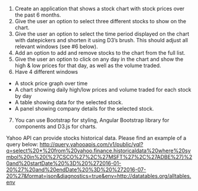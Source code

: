 1. Create an application that shows a stock chart with stock prices over the past 6 months.
2. Give the user an option to select three different stocks to show on the chart.
3. Give the user an option to select the time period displayed on the chart with datepickers and shorten it using D3’s brush. This should adjust all relevant windows (see #6 below).
4. Add an option to add and remove stocks to the chart from the full list.
5. Give the user an option to click on any day in the chart and show the high & low prices for that day, as well as the volume traded.
6. Have 4 different windows
- A stock price graph over time
- A chart showing daily high/low prices and volume traded for each stock by day
- A table showing data for the selected stock.
- A panel showing company details for the selected stock.
7. You can use Bootstrap for styling, Angular Bootstrap library for components and D3.js for charts.


Yahoo API can provide stocks historical data. Please find an example of a query below:
http://query.yahooapis.com/v1/public/yql?q=select%20*%20from%20yahoo.finance.historicaldata%20where%20symbol%20in%20(%27CSCO%27%2C%27MSFT%27%2C%27ADBE%27)%20and%20startDate%20%3D%20%272016-01-20%27%20and%20endDate%20%3D%20%272016-07-20%27&format=json&diagnostics=true&env=http://datatables.org/alltables.env
